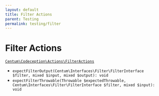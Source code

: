 ```yaml
---
layout: default
title: Filter Actions
parent: Testing
permalink: testing/filter
---
```




# Filter Actions

[`Centum\Codeception\Actions\FilterActions`](https://github.com/SidRoberts/centum/blob/development/src/Codeception/Actions/FilterActions.php)

- `expectFilterOutput(Centum\Interfaces\Filter\FilterInterface $filter, mixed $input, mixed $output): void`
- `expectFilterThrowable(Throwable $expectedThrowable, Centum\Interfaces\Filter\FilterInterface $filter, mixed $input): void`
